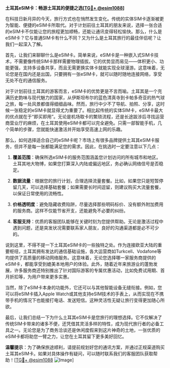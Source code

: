 **土耳其eSIM卡：畅游土耳其的便捷之选[[TG💪+ @esim1088](https://t.me/s/esim1088)]**

在科技日新月异的今天，旅行方式也在悄然发生变化。传统的实体SIM卡逐渐被更为智能、便捷的eSIM卡所取代。对于计划前往土耳其的朋友来说，选择一张合适的eSIM卡不仅能让您的旅程更加顺畅，还能让通讯变得轻松愉快。那么，什么是eSIM卡？它与普通SIM卡有什么不同？又为什么是土耳其旅行的最佳伴侣呢？让我们一起深入了解。

首先，让我们来聊聊什么是eSIM卡。简单来说，eSIM卡是一种嵌入式SIM卡技术，不需要像传统SIM卡那样需要物理插拔。它的优势显而易见——体积更小、功能更强，支持多设备共享，而且无需更换实体卡就能实现全球漫游。这意味着，无论您是在国内还是出国，只要拥有一张eSIM卡，就可以随时随地连接网络，享受无处不在的通信服务。

对于计划前往土耳其的游客而言，eSIM卡的优势更是不言而喻。土耳其是一个充满历史韵味与现代魅力的国家，从伊斯坦布尔的蓝色清真寺到卡帕多奇亚的热气球之旅，每一处风景都值得细细品味。然而，旅行中少不了导航、拍照、分享，这时候一张稳定的eSIM卡就显得尤为重要了。相比起传统的实体SIM卡，eSIM卡最大的优点就在于“即买即用”。无论是机场取卡的繁琐流程，还是长途跋涉后寻找运营商营业厅的麻烦，在土耳其使用eSIM卡都可以完全避免。只需一部智能手机，几个简单的步骤，您就能快速激活并开始享受高速上网的乐趣。

那么，如何选择适合自己的eSIM卡呢？市场上有很多品牌提供土耳其eSIM卡服务，但并不是每一张都能满足您的需求。因此，在挑选时一定要注意以下几点：

1. **覆盖范围**：确保所选eSIM卡的服务范围涵盖您计划访问的所有城市和地区。土耳其地大物博，如果您打算深入内陆或偏远地区，务必确认网络信号是否稳定。
   
2. **数据流量**：根据您的旅行计划，合理选择流量套餐。比如，如果您只是短暂停留几天，可以选择基础套餐；如果需要长时间逗留，则建议购买大流量套餐，以保证日常使用的流畅性。

3. **价格透明度**：避免隐藏收费陷阱，尽量选择那些明码标价、没有额外附加费用的服务商。这样不仅能节省开支，还能避免不必要的纠纷。

4. **客服支持**：优质的客服团队能够在关键时刻为您提供帮助。无论是激活过程中遇到问题，还是突发状况需要联系家人朋友，良好的沟通渠道都是必不可少的。

说到这里，不得不提一下土耳其eSIM卡的一些独特之处。作为连接欧亚大陆的重要枢纽，土耳其拥有发达的通信基础设施，各大运营商如Turkcell、Vodafone等均提供了高质量的移动网络服务。这意味着，无论您选择哪一家服务商提供的eSIM卡，都能享受到媲美本地用户的体验。此外，随着近年来旅游业的蓬勃发展，许多服务商还特别推出了针对国际游客的专属优惠活动，比如免费试用期、首月折扣等，为用户带来更多实惠。

当然，除了eSIM卡本身的功能外，它还可以与其他智能设备无缝衔接。例如，您可以将eSIM卡插入Apple Watch或其他支持eSIM技术的手表上，从而实现在不携带手机的情况下也能接打电话、发送短信。这种灵活性无疑让旅行变得更加随心所欲。

最后，让我们总结一下为什么土耳其eSIM卡是您旅行的理想选择。它不仅解决了传统SIM卡带来的诸多不便，还凭借其灵活多样的特性，成为现代旅行者的必备工具之一。无论您是为了商务洽谈还是休闲度假来到这片神奇的土地，一张优质的eSIM卡都将助您一臂之力，让您在土耳其留下更多美好回忆。

**温馨提示**：为了确保旅途顺利，请提前规划好您的通讯方案，并通过正规渠道购买土耳其eSIM卡。如果对具体操作有疑问，可以随时联系我们的客服团队获取帮助！[[TG💪+ @esim1088](https://t.me/s/esim1088) ![Image](https://i.postimg.cc/4NQfJmqS/Snipaste-2025-05-13-00-14-12.png)]